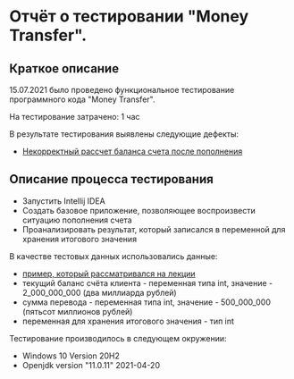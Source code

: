 # Отчёт о тестировании "Money Transfer".

## Краткое описание

15.07.2021 было проведено функциональное тестирование программного кода "Money Transfer".

На тестирование затрачено: 1 час

В результате тестирования выявлены следующие дефекты:
* [Некорректный рассчет баланса счета после пополнения](https://github.com/irikras/Money-Transfer/issues/1#issue-945681342)


## Описание процесса тестирования

- Запустить Intellij IDEA
- Создать базовое приложение, позволяющее воспроизвести ситуацию пополнения счета
- Проанализировать результат, который записался в переменной для хранения итогового значения


В качестве тестовых данных использовались данные:
* [пример, который рассматривался на лекции](https://github.com/netology-code/javaqa-code/blob/master/1.2_programming/variables/src/Main.java)
* текущий баланс счёта клиента - переменная типа int, значение - 2_000_000_000 (два миллиарда рублей)
* сумма перевода - переменная типа int, значение - 500_000_000 (пятьсот миллионов рублей)
* переменная для хранения итогового значения - тип int
    

Тестирование производилось в следующем окружении:
* Windows 10 Version 20H2
* Openjdk version "11.0.11" 2021-04-20

